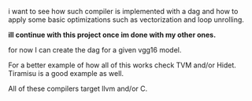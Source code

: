i want to see how such compiler is implemented with a dag and how to apply
some basic optimizations such as vectorization and loop unrolling.

**ill continue with this project once im done with my other ones.**

for now I can create the dag for a given vgg16 model.
    
For a better example of how all of this works check TVM and/or Hidet. Tiramisu is a good example as well.

All of these compilers target llvm and/or C.

